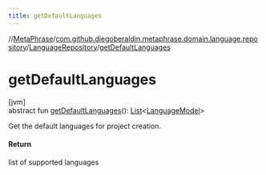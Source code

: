 ```yaml
---
title: getDefaultLanguages
---
```

//[MetaPhrase](../../../index.html)/[com.github.diegoberaldin.metaphrase.domain.language.repository](../index.html)/[LanguageRepository](index.html)/[getDefaultLanguages](get-default-languages.html)



# getDefaultLanguages



[jvm]\
abstract fun [getDefaultLanguages](get-default-languages.html)(): [List](https://kotlinlang.org/api/latest/jvm/stdlib/kotlin.collections/-list/index.html)&lt;[LanguageModel](../../com.github.diegoberaldin.metaphrase.domain.language.data/-language-model/index.html)&gt;



Get the default languages for project creation.



#### Return



list of supported languages




